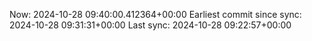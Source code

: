 Now: 2024-10-28 09:40:00.412364+00:00 Earliest commit since sync: 2024-10-28 09:31:31+00:00 Last sync: 2024-10-28 09:22:57+00:00
